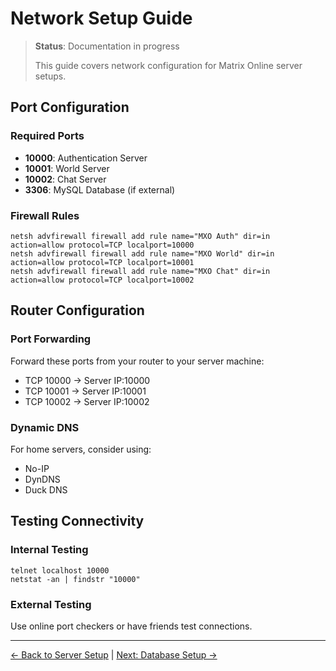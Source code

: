 # Network Setup Guide

> **Status**: Documentation in progress
> 
> This guide covers network configuration for Matrix Online server setups.

## Port Configuration

### Required Ports
- **10000**: Authentication Server
- **10001**: World Server  
- **10002**: Chat Server
- **3306**: MySQL Database (if external)

### Firewall Rules
```batch
netsh advfirewall firewall add rule name="MXO Auth" dir=in action=allow protocol=TCP localport=10000
netsh advfirewall firewall add rule name="MXO World" dir=in action=allow protocol=TCP localport=10001
netsh advfirewall firewall add rule name="MXO Chat" dir=in action=allow protocol=TCP localport=10002
```

## Router Configuration

### Port Forwarding
Forward these ports from your router to your server machine:
- TCP 10000 → Server IP:10000
- TCP 10001 → Server IP:10001  
- TCP 10002 → Server IP:10002

### Dynamic DNS
For home servers, consider using:
- No-IP
- DynDNS
- Duck DNS

## Testing Connectivity

### Internal Testing
```batch
telnet localhost 10000
netstat -an | findstr "10000"
```

### External Testing
Use online port checkers or have friends test connections.

---

[← Back to Server Setup](index.md) | [Next: Database Setup →](database-setup.md)